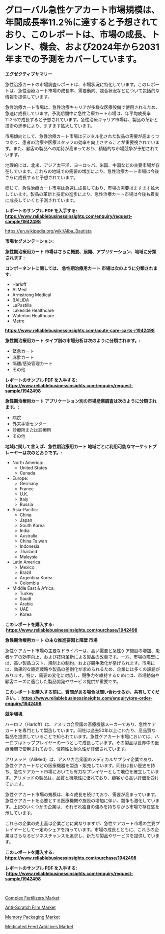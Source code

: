 <p><h1>グローバル急性ケアカート市場規模は、年間成長率11.2％に達すると予想されており、このレポートは、市場の成長、トレンド、機会、および2024年から2031年までの予測をカバーしています。</h1></p><p><strong>エグゼクティブサマリー</strong></p>
<p><p>急性治療カートの市場調査レポートは、市場状況に特化しています。このレポートは、急性治療カート市場の成長率、需要動向、競合状況などについて包括的な情報を提供しています。</p><p>急性治療カート市場は、急性治療キャリアが多様な医療設備で使用されるため、急速に成長しています。予測期間中に急性治療カート市場は、年平均成長率11.2％で成長すると予想されています。急性治療キャリア市場は、製品の革新と技術の進歩により、ますます拡大しています。</p><p>市場傾向として、急性治療カート市場はデジタル化された製品の需要が高まりつつあり、患者の治療や医療スタッフの効率を向上させることが重要視されています。また、顧客の製品への期待が高まっており、積極的な市場競争が予想されています。</p><p>地理的には、北米、アジア太平洋、ヨーロッパ、米国、中国などの主要市場が存在しています。これらの地域での需要の増加により、急性治療カート市場は今後さらに成長すると予想されています。</p><p>総じて、急性治療カート市場は急速に成長しており、市場の需要はますます拡大しています。製品の革新と技術の進歩により、急性治療カート市場は今後も着実に成長していくと予測されています。</p></p>
<p><strong>レポートのサンプル PDF を入手する: <a href="https://www.reliablebusinessinsights.com/enquiry/request-sample/1942498">https://www.reliablebusinessinsights.com/enquiry/request-sample/1942498</a></strong></p>
<p><a href="https://en.wikipedia.org/wiki/Alba_Bautista">https://en.wikipedia.org/wiki/Alba_Bautista</a></p>
<p><strong>市場セグメンテーション:</strong></p>
<p><strong> 急性期治療用カート 市場はさらに概要、展開、アプリケーション、地域に分類されます :</strong></p>
<p><strong>コンポーネントに関しては、 急性期治療用カート 市場は次のように分類されます: &nbsp;</strong></p>
<p><ul><li>Harloff</li><li>AliMed</li><li>Armstrong Medical</li><li>BAILIDA</li><li>LaPastilla</li><li>Lakeside Healthcare</li><li>Waterloo Healthcare</li><li>Metro</li></ul></p>
<p><strong><a href="https://www.reliablebusinessinsights.com/acute-care-carts-r1942498">https://www.reliablebusinessinsights.com/acute-care-carts-r1942498</a></strong></p>
<p><strong> 急性期治療用カート タイプ別の市場分析は次のように分類されます。:</strong></p>
<p><ul><li>緊急カート</li><li>麻酔カート</li><li>隔離/感染管理カート</li><li>その他</li></ul></p>
<p><strong>レポートのサンプル PDF を入手する: &nbsp;<a href="https://www.reliablebusinessinsights.com/enquiry/request-sample/1942498">https://www.reliablebusinessinsights.com/enquiry/request-sample/1942498</a></strong></p>
<p><strong> 急性期治療用カート アプリケーション別の市場産業調査は次のように分類されます。:</strong></p>
<p><ul><li>病院</li><li>外来手術センター</li><li>診療所または診療所</li><li>その他</li></ul></p>
<p><strong>地域に関して言えば、急性期治療用カート 地域ごとに利用可能なマーケットプレーヤーは次のとおりです。:</strong></p>
<p><ul>
    <li>
        North America:
        <ul>
            <li>United States</li>
            <li>Canada</li>
        </ul>
    </li>
    <li>
        Europe:
        <ul>
            <li>Germany</li>
            <li>France</li>
            <li>U.K.</li>
            <li>Italy</li>
            <li>Russia</li>
        </ul>
    </li>
    <li>
        Asia-Pacific:
        <ul>
            <li>China</li>
            <li>Japan</li>
            <li>South Korea</li>
            <li>India</li>
            <li>Australia</li>
            <li>China Taiwan</li>
            <li>Indonesia</li>
            <li>Thailand</li>
            <li>Malaysia</li>
        </ul>
    </li>
    <li>
        Latin America:
        <ul>
            <li>Mexico</li>
            <li>Brazil</li>
            <li>Argentina Korea</li>
            <li>Colombia</li>
        </ul>
    </li>
    <li>
        Middle East & Africa:
        <ul>
            <li>Turkey</li>
            <li>Saudi</li>
            <li>Arabia</li>
            <li>UAE</li>
            <li>Korea</li>
        </ul>
    </li>
    </ul></p>
<p><strong>このレポートを購入する: &nbsp;<a href="https://www.reliablebusinessinsights.com/purchase/1942498">https://www.reliablebusinessinsights.com/purchase/1942498</a></strong></p>
<p><strong>急性期治療用カート の主な推進要因と障壁 市場</strong></p>
<p><p>急性ケアカート市場の主要なドライバーは、高い需要と急性ケア施設の増加、患者ケアの効率向上、および技術革新による製品の改善です。一方、市場の障壁には、高い製品コスト、規制上の制約、および競争激化が挙げられます。市場には、効果的な販売戦略や製品の差別化が求められるため、企業には多くの課題があります。特に、需要の変化に対応し、競争力を維持するためには、市場動向や顧客ニーズに適合した製品開発やサービス提供が重要です。</p></p>
<p><strong>このレポートを購入する前に、質問がある場合は問い合わせるか、共有してください。:&nbsp; <a href="https://www.reliablebusinessinsights.com/enquiry/pre-order-enquiry/1942498">https://www.reliablebusinessinsights.com/enquiry/pre-order-enquiry/1942498</a></strong></p>
<p><strong>競争環境</strong></p>
<p><p>ハーロフ（Harloff）は、アメリカ合衆国の医療機器メーカーであり、急性ケアカートを専門として製造しています。同社は過去50年以上にわたり、高品質な製品を提供していることで知られています。急性ケアカート市場においては、ハーロフはトッププレイヤーの一つとして成長しています。その製品は世界中の医療機関で使用されており、信頼性と耐久性が評価されています。</p><p>アリメッド（AliMed）は、アメリカ合衆国のメディカルサプライ企業であり、急性ケアカートなどの医療機器を製造・販売しています。同社は長い歴史を持ち、急性ケアカート市場においても有力なプレイヤーとして地位を確立しています。アリメッドの製品は、品質と機能性に優れており、顧客から高い評価を受けています。</p><p>急性ケアカート市場の規模は、年々成長を続けており、需要が高まっています。急性ケアカートを必要とする医療機関や施設の増加に伴い、競争も激化しています。上記のいくつかの企業は、それぞれ独自の強みを持ちながら市場で存在感を示しています。</p><p>これらの企業の売上高は企業ごとに異なりますが、急性ケアカート市場の主要プレイヤーとして一定のシェアを持っています。市場の成長とともに、これらの企業はさらなるビジネスチャンスを追求し、新たな製品やサービスを提供しています。</p></p>
<p><strong>このレポートを購入する: &nbsp; <a href="https://www.reliablebusinessinsights.com/purchase/1942498">https://www.reliablebusinessinsights.com/purchase/1942498</a></strong></p>
<p><strong>レポートのサンプル PDF を入手する: &nbsp;<a href="https://www.reliablebusinessinsights.com/enquiry/request-sample/1942498">https://www.reliablebusinessinsights.com/enquiry/request-sample/1942498</a></strong><strong></strong></p>
<p>&nbsp;</p>
<p><p><a href="https://www.linkedin.com/pulse/insights-complex-fertilizers-industry-market-financial-status-qlfpf">Complex Fertilizers Market</a></p><p><a href="https://github.com/Leeanford76845djf/Market-Research-Report-List-1/blob/main/anti-scratch-film-market.md">Anti-Scratch Film Market</a></p><p><a href="https://issuu.com/reportprime-2/docs/memory-packaging-market-size-2030.pptx">Memory Packaging Market</a></p><p><a href="https://www.linkedin.com/pulse/medicated-feed-additives-market-outlook-complete-industry-sbu6f">Medicated Feed Additives Market</a></p></p>